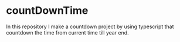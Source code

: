 # countDownTime
In this repository I make a countdown project by using typescript that countdown the time from current time till year end.
